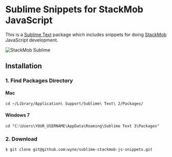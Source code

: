 # Sublime Snippets for StackMob JavaScript
This is a [Sublime Text](http://www.sublimetext.com/) package which includes snippets for doing [StackMob](http://www.stackmob.com) JavaScript development.

![StackMob Sublime](https://s3.amazonaws.com/uploads.hipchat.com/11115/139926/m0l6dz4uwyij2es/sublime-stackmob-js.gif)

## Installation ##

### 1. Find Packages Directory

#### Mac

    cd ~/Library/Application\ Support/Sublime\ Text\ 2/Packages/

#### Windows 7

    cd "C:\Users\YOUR_USERNAME\AppData\Roaming\Sublime Text 3\Packages"

### 2. Download

    $ git clone git@github.com:wyne/sublime-stackmob-js-snippets.git


